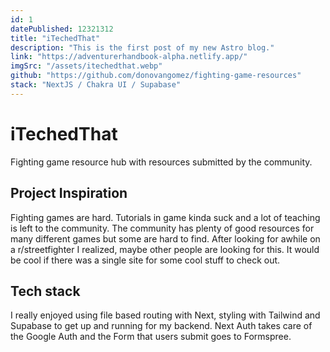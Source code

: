 ```yaml
---
id: 1
datePublished: 12321312
title: "iTechedThat"
description: "This is the first post of my new Astro blog."
link: "https://adventurerhandbook-alpha.netlify.app/"
imgSrc: "/assets/itechedthat.webp"
github: "https://github.com/donovangomez/fighting-game-resources"
stack: "NextJS / Chakra UI / Supabase"
---
```


# iTechedThat
Fighting game resource hub with resources submitted by the community.

## Project Inspiration
Fighting games are hard. Tutorials in game kinda suck and a lot of teaching is left to the community. The community has plenty of good resources for many different games but some are hard to find. After looking for awhile on a r/streetfighter I realized, maybe other people are looking for this. It would be cool if there was a single site for some cool stuff to check out.

## Tech stack
I really enjoyed using file based routing with Next, styling with Tailwind and Supabase to get up and running for my backend. Next Auth takes care of the Google Auth and the Form that users submit goes to Formspree.
